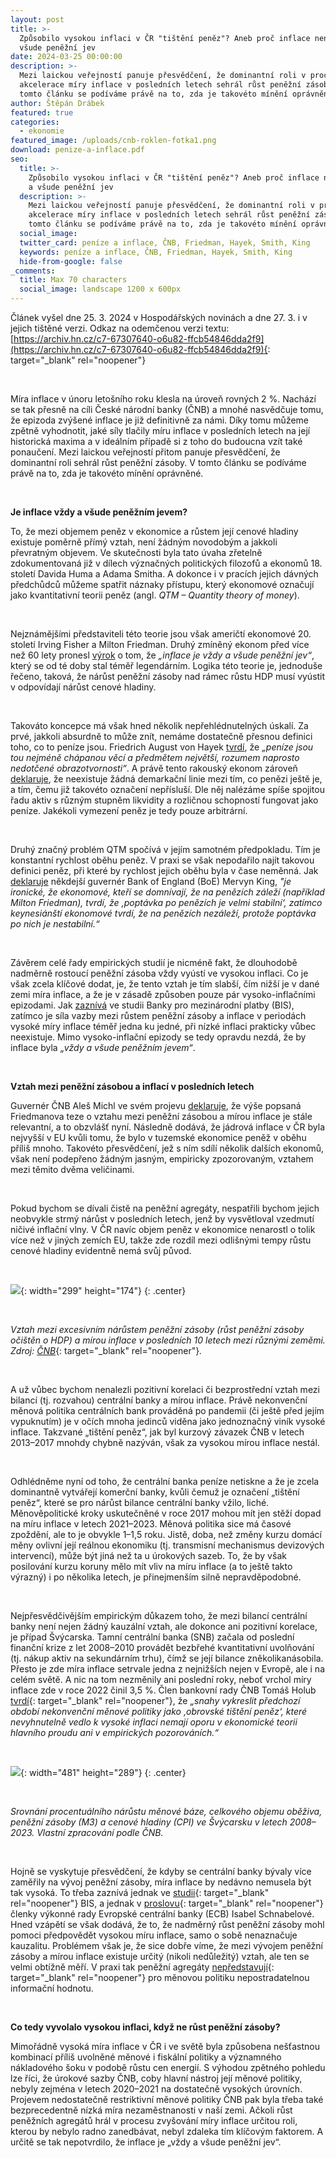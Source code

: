 ```yaml
---
layout: post
title: >-
  Způsobilo vysokou inflaci v ČR "tištění peněz"? Aneb proč inflace není vždy a
  všude peněžní jev
date: 2024-03-25 00:00:00
description: >-
  Mezi laickou veřejností panuje přesvědčení, že dominantní roli v procesu
  akcelerace míry inflace v posledních letech sehrál růst peněžní zásoby. V
  tomto článku se podíváme právě na to, zda je takovéto mínění oprávněné.
author: Štěpán Drábek
featured: true
categories:
  - ekonomie
featured_image: /uploads/cnb-roklen-fotka1.png
download: penize-a-inflace.pdf
seo:
  title: >-
    Způsobilo vysokou inflaci v ČR "tištění peněz"? Aneb proč inflace není vždy
    a všude peněžní jev
  description: >-
    Mezi laickou veřejností panuje přesvědčení, že dominantní roli v procesu
    akcelerace míry inflace v posledních letech sehrál růst peněžní zásoby. V
    tomto článku se podíváme právě na to, zda je takovéto mínění oprávněné.
  social_image:
  twitter_card: peníze a inflace, ČNB, Friedman, Hayek, Smith, King
  keywords: peníze a inflace, ČNB, Friedman, Hayek, Smith, King
  hide-from-google: false
_comments:
  title: Max 70 characters
  social_image: landscape 1200 x 600px
---
```

Článek vyšel dne 25. 3. 2024 v Hospodářských novinách a dne 27.  3. i v jejich tištěné verzi. Odkaz na odemčenou verzi textu: [https://archiv.hn.cz/c7-67307640-o6u82-ffcb54846dda2f9](https://archiv.hn.cz/c7-67307640-o6u82-ffcb54846dda2f9){: target="_blank" rel="noopener"}

&nbsp;

Míra inflace v únoru letošního roku klesla na úroveň rovných 2 %. Nachází se tak přesně na cíli České národní banky (ČNB) a mnohé nasvědčuje tomu, že epizoda zvýšené inflace je již definitivně za námi. Díky tomu můžeme zpětně vyhodnotit, jaké síly tlačily míru inflace v posledních letech na její historická maxima a v ideálním případě si z toho do budoucna vzít také ponaučení. Mezi laickou veřejností přitom panuje přesvědčení, že dominantní roli sehrál růst peněžní zásoby. V tomto článku se podíváme právě na to, zda je takovéto mínění oprávněné.

&nbsp;

**Je inflace vždy a všude peněžním jevem?**

To, že mezi objemem peněz v ekonomice a růstem její cenové hladiny existuje poměrně přímý vztah, není žádným novodobým a jakkoli převratným objevem. Ve skutečnosti byla tato úvaha zřetelně zdokumentovaná již v dílech význačných politických filozofů a ekonomů 18. století Davida Huma a Adama Smitha. A dokonce i v pracích jejich dávných předchůdců můžeme spatřit náznaky přístupu, který ekonomové označují jako kvantitativní teorii peněz (angl. *QTM – Quantity theory of money*).

&nbsp;

Nejznámějšími představiteli této teorie jsou však američtí ekonomové 20. století Irving Fisher a Milton Friedman. Druhý zmíněný ekonom před více než 60 lety pronesl [výrok](https://miltonfriedman.hoover.org/internal/media/dispatcher/271018/full) o tom, že *„inflace je vždy a všude peněžní jev“*, který se od té doby stal téměř legendárním. Logika této teorie je, jednoduše řečeno, taková, že nárůst peněžní zásoby nad rámec růstu HDP musí vyústit v odpovídají nárůst cenové hladiny.

&nbsp;

Takováto koncepce má však hned několik nepřehlédnutelných úskalí. Za prvé, jakkoli absurdně to může znít, nemáme dostatečně přesnou definici toho, co to peníze jsou. Friedrich August von Hayek [tvrdí](https://www.mises.at/static/literatur/Buch/hayek-the-fatal-conceit.pdf), že *„peníze jsou tou nejméně chápanou věcí a předmětem největší, rozumem naprosto nedotčené obrazotvornosti“*. A právě tento rakouský ekonom zároveň [deklaruje](https://libinst.cz/wp-content/uploads/2017/03/Hayek_Soukrome_penize.pdf), že neexistuje žádná demarkační linie mezi tím, co penězi ještě je, a tím, čemu již takovéto označení nepřísluší. Dle něj nalézáme spíše spojitou řadu aktiv s různým stupněm likvidity a rozličnou schopností fungovat jako peníze. Jakékoli vymezení peněz je tedy pouze arbitrární.

&nbsp;

Druhý značný problém QTM spočívá v jejím samotném předpokladu. Tím je konstantní rychlost oběhu peněz. V praxi se však nepodařilo najít takovou definici peněz, při které by rychlost jejich oběhu byla v čase neměnná. Jak [deklaruje](https://bailiping.github.io/assets/docs/Books/alchemy.pdf) někdejší guvernér Bank of England (BoE) Mervyn King, *"je ironické, že ekonomové, kteří se domnívají, že na penězích záleží (například Milton Friedman), tvrdí, že ‚poptávka po penězích je velmi stabilní‘, zatímco keynesiánští ekonomové tvrdí, že na penězích nezáleží, protože poptávka po nich je nestabilní.“*

&nbsp;

Závěrem celé řady empirických studií je nicméně fakt, že dlouhodobě nadměrně rostoucí peněžní zásoba vždy vyústí ve vysokou inflaci. Co je však zcela klíčové dodat, je, že tento vztah je tím slabší, čím nižší je v dané zemi míra inflace, a že je v zásadě způsoben pouze pár vysoko-inflačními epizodami. Jak [zaznívá](https://www.bis.org/publ/bisbull67.pdf) ve studii Banky pro mezinárodní platby (BIS), zatímco je síla vazby mezi růstem peněžní zásoby a inflace v periodách vysoké míry inflace téměř jedna ku jedné, při nízké inflaci prakticky vůbec neexistuje. Mimo vysoko-inflační epizody se tedy opravdu nezdá, že by inflace byla *„vždy a všude peněžním jevem“*.

&nbsp;

**Vztah mezi peněžní zásobou a inflací v posledních letech**

Guvernér ČNB Aleš Michl ve svém projevu [deklaruje](https://www.cnb.cz/cs/verejnost/servis-pro-media/vystoupeni-konference-seminare/prezentace-a-vystoupeni/Cesta-k-cili-III/), že výše popsaná Friedmanova teze o vztahu mezi peněžní zásobou a mírou inflace je stále relevantní, a to obzvlášť nyní. Následně dodává, že jádrová inflace v ČR byla nejvyšší v EU kvůli tomu, že bylo v tuzemské ekonomice peněž v oběhu příliš mnoho. Takovéto přesvědčení, jež s ním sdílí několik dalších ekonomů, však není podepřeno žádným jasným, empiricky zpozorovaným, vztahem mezi těmito dvěma veličinami.

&nbsp;

Pokud bychom se dívali čistě na peněžní agregáty, nespatřili bychom jejich neobvykle strmý nárůst v posledních letech, jenž by vysvětloval vzedmutí ničivé inflační vlny. V ČR navíc objem peněz v ekonomice nenarostl o tolik více než v jiných zemích EU, takže zde rozdíl mezi odlišnými tempy růstu cenové hladiny evidentně nemá svůj původ.

&nbsp;

![](/uploads/m-a-pi-svet-1.png){: width="299" height="174"}
{: .center}

&nbsp;

*Vztah mezi excesivním nárůstem peněžní zásoby (růst peněžní zásoby očištěn o HDP) a mírou inflace v posledních 10 letech mezi různými zeměmi. Zdroj:* [*ČNB*](https://www.cnb.cz/export/sites/cnb/en/public/.galleries/media_service/conferences/speeches/download/holub_20240311_eefc.pdf){: target="_blank" rel="noopener"}*.*

&nbsp;

A už vůbec bychom nenalezli pozitivní korelaci či bezprostřední vztah mezi bilancí (tj. rozvahou) centrální banky a mírou inflace. Právě nekonvenční měnová politika centrálních bank prováděná po pandemii (či ještě před jejím vypuknutím) je v očích mnoha jedinců viděna jako jednoznačný viník vysoké inflace. Takzvané „tištění peněz“, jak byl kurzový závazek ČNB v letech 2013–2017 mnohdy chybně nazýván, však za vysokou mírou inflace nestál.

&nbsp;

Odhlédněme nyní od toho, že centrální banka peníze netiskne a že je zcela dominantně vytvářejí komerční banky, kvůli čemuž je označení „tištění peněz“, které se pro nárůst bilance centrální banky vžilo, liché. Měnověpolitické kroky uskutečněné v roce 2017 mohou mít jen stěží dopad na míru inflace v letech 2021–2023. Měnová politika sice má časové zpoždění, ale to je obvykle 1–1,5 roku. Jistě, doba, než změny kurzu domácí měny ovlivní její reálnou ekonomiku (tj. transmisní mechanismus devizových intervencí), může být jiná než ta u úrokových sazeb. To, že by však posilování kurzu koruny mělo mít vliv na míru inflace (a to ještě takto výrazný) i po několika letech, je přinejmenším silně nepravděpodobné.

&nbsp;

Nejpřesvědčivějším empirickým důkazem toho, že mezi bilancí centrální banky není nejen žádný kauzální vztah, ale dokonce ani pozitivní korelace, je případ Švýcarska. Tamní centrální banka (SNB) začala od poslední finanční krize z let 2008–2010 provádět bezbřehé kvantitativní uvolňování (tj. nákup aktiv na sekundárním trhu), čímž se její bilance zněkolikanásobila. Přesto je zde míra inflace setrvale jedna z nejnižších nejen v Evropě, ale i na celém světě. A nic na tom nezměnily ani poslední roky, neboť vrchol míry inflace zde v roce 2022 činil 3,5 %. Člen bankovní rady ČNB Tomáš Holub [tvrdí](https://www.cnb.cz/export/sites/cnb/en/public/.galleries/media_service/conferences/speeches/download/holub_20240311_eefc.pdf){: target="_blank" rel="noopener"}, že *„snahy vykreslit předchozí období nekonvenční měnové politiky jako ‚obrovské tištění peněz‘, které nevyhnutelně vedlo k vysoké inflaci nemají oporu v ekonomické teorii hlavního proudu ani v empirických pozorováních.“*

&nbsp;

![](/uploads/svycarsko-penezni-zasoba-obezivo-a-bilance-snb.jpeg){: width="481" height="289"}
{: .center}

&nbsp;

*Srovnání procentuálního nárůstu měnové báze, celkového objemu oběživa, peněžní zásoby (M3) a cenové hladiny (CPI) ve Švýcarsku v letech 2008–2023. Vlastní zpracování podle ČNB.*

&nbsp;

Hojně se vyskytuje přesvědčení, že kdyby se centrální banky bývaly více zaměřily na vývoj peněžní zásoby, míra inflace by nedávno nemusela být tak vysoká. To třeba zaznívá jednak ve [studii](https://www.bis.org/publ/bisbull67.pdf){: target="_blank" rel="noopener"} BIS, a jednak v [proslovu](https://www.ecb.europa.eu/press/key/date/2023/html/ecb.sp230925_1~7ad8ef22e2.en.html){: target="_blank" rel="noopener"} členky výkonné rady Evropské centrální banky (ECB) Isabel Schnabelové. Hned vzápětí se však dodává, že to, že nadměrný růst peněžní zásoby mohl pomoci předpovědět vysokou míru inflace, samo o sobě nenaznačuje kauzalitu. Problémem však je, že sice dobře víme, že mezi vývojem peněžní zásoby a mírou inflace existuje určitý (nikoli nedůležitý) vztah, ale ten se velmi obtížně měří. V praxi tak peněžní agregáty [nepředstavují](https://papers.ssrn.com/sol3/papers.cfm?abstract_id=356101){: target="_blank" rel="noopener"} pro měnovou politiku nepostradatelnou informační hodnotu.

&nbsp;

**Co tedy vyvolalo vysokou inflaci, když ne růst peněžní zásoby?**

Mimořádně vysoká míra inflace v ČR i ve světě byla způsobena nešťastnou kombinací příliš uvolněné měnové i fiskální politiky a významného nákladového šoku v podobě růstu cen energií. S výhodou zpětného pohledu lze říci, že úrokové sazby ČNB, coby hlavní nástroj její měnové politiky, nebyly zejména v letech 2020–2021 na dostatečně vysokých úrovních. Projevem nedostatečně restriktivní měnové politiky ČNB pak byla třeba také bezprecedentně nízká míra nezaměstnanosti v naší zemi. Ačkoli růst peněžních agregátů hrál v procesu zvyšování míry inflace určitou roli, kterou by nebylo radno zanedbávat, nebyl zdaleka tím klíčovým faktorem. A určitě se tak nepotvrdilo, že inflace je „vždy a všude peněžní jev“.

&nbsp;

&nbsp;